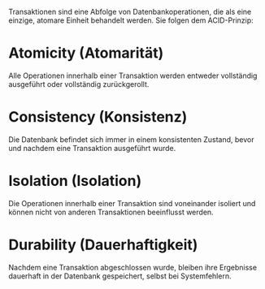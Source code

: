 Transaktionen sind eine Abfolge von Datenbankoperationen, die als eine einzige, atomare Einheit behandelt werden. Sie folgen dem ACID-Prinzip:

# Atomicity (Atomarität)
Alle Operationen innerhalb einer Transaktion werden entweder vollständig ausgeführt oder vollständig zurückgerollt.

# Consistency (Konsistenz)
Die Datenbank befindet sich immer in einem konsistenten Zustand, bevor und nachdem eine Transaktion ausgeführt wurde.

# Isolation (Isolation)
Die Operationen innerhalb einer Transaktion sind voneinander isoliert und können nicht von anderen Transaktionen beeinflusst werden.

# Durability (Dauerhaftigkeit)
Nachdem eine Transaktion abgeschlossen wurde, bleiben ihre Ergebnisse dauerhaft in der Datenbank gespeichert, selbst bei Systemfehlern.
